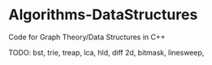 # Algorithms-DataStructures
Code for Graph Theory/Data Structures in C++

TODO:
bst, 
trie,
treap,
lca,
hld,
diff 2d,
bitmask,
linesweep,
